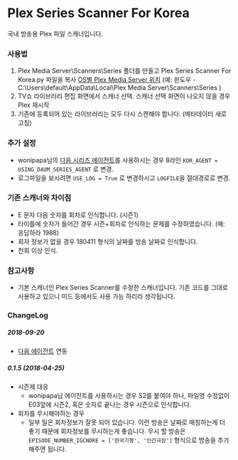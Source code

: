 # Plex Series Scanner For Korea
국내 방송용 Plex 파일 스캐너입니다.

### 사용법
1. Plex Media Server\Scanners\Series 폴더를 만들고 Plex Series Scanner For Korea.py 파일을 복사
[OS별 Plex Media Server 위치](https://support.plex.tv/articles/202915258-where-is-the-plex-media-server-data-directory-located/)
(예: 윈도우 - C:\Users\default\AppData\Local\Plex Media Server\Scanners\Series )
2. TV쇼 라이브러리 편집 화면에서 스캐너 선택. 스캐너 선택 화면이 나오지 않을 경우 Plex 재시작
3. 기존에 등록되어 있는 라이브러리는 모두 다시 스캔해야 합니다. (메타데이터 새로 고침)

### 추가 설정
- wonipapa님의 [다음 시리즈 에이전트](https://github.com/wonipapa/DaumMovieTVSeries.bundle)를 사용하시는 경우 8라인 ```KOR_AGENT = USING_DAUM_SERIES_AGENT``` 로 변경.
- 로그파일을 보시려면 ```USE_LOG = True``` 로 변경하시고 ```LOGFILE```을 절대경로로 변경.


### 기존 스캐너와 차이점
- E 문자 다음 숫자를 회차로 인식합니다. (시즌1)
- 타이틀에 숫자가 들어간 경우 시즌+회차로 인식하는 문제를 수정하였습니다. (예: 응답하라 1988)
- 회자 정보가 없을 경우 180411 형식의 날짜를 방송 날짜로 인식합니다.
- 천회 이상 인식.

### 참고사항
 - 기본 스캐너인 Plex Series Scanner를 수정한 스캐너입니다. 기존 코드를 그대로 사용하고 있으니 미드 등에서도 사용 가능 하리라 생각됩니다.


### ChangeLog
##### 2018-09-20
- [다음 에이전트](https://github.com/soju6jan/DaumMovie.bundle) 연동

##### 0.1.5 (2018-04-25)
- 시즌제 대응
  + wonipapa님 에이전트를 사용하시는 경우 S2를 붙여야 하나, 파일명 수정없이 E03앞에 시즌2, 혹은 숫자로 끝나는 경우 시즌으로 인식합니다.
- 회차를 무시해야하는 경우
  + 일부 릴은 회차정보가 잘못 되어 있습니다. 이런 방송은 날짜로 매칭하는게 더 좋기 때문에 회차정보를 무시하는게 좋습니다. 무시 할 방송은 ```EPISODE_NUMBER_IGCNORE = ['한국기행', '인간극장']``` 형식으로 방송을 추가해주면 됩니다.
